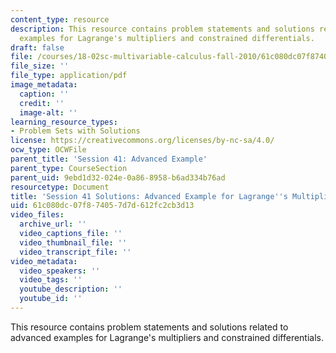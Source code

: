 ```yaml
---
content_type: resource
description: This resource contains problem statements and solutions related to advanced
  examples for Lagrange's multipliers and constrained differentials.
draft: false
file: /courses/18-02sc-multivariable-calculus-fall-2010/61c080dc07f874057d7d612fc2cb3d13_MIT18_02SC_pb_33_comb.pdf
file_size: ''
file_type: application/pdf
image_metadata:
  caption: ''
  credit: ''
  image-alt: ''
learning_resource_types:
- Problem Sets with Solutions
license: https://creativecommons.org/licenses/by-nc-sa/4.0/
ocw_type: OCWFile
parent_title: 'Session 41: Advanced Example'
parent_type: CourseSection
parent_uid: 9ebd1d32-024e-0a86-8958-b6ad334b76ad
resourcetype: Document
title: 'Session 41 Solutions: Advanced Example for Lagrange''s Multipliers'
uid: 61c080dc-07f8-7405-7d7d-612fc2cb3d13
video_files:
  archive_url: ''
  video_captions_file: ''
  video_thumbnail_file: ''
  video_transcript_file: ''
video_metadata:
  video_speakers: ''
  video_tags: ''
  youtube_description: ''
  youtube_id: ''
---
```

This resource contains problem statements and solutions related to advanced examples for Lagrange's multipliers and constrained differentials.